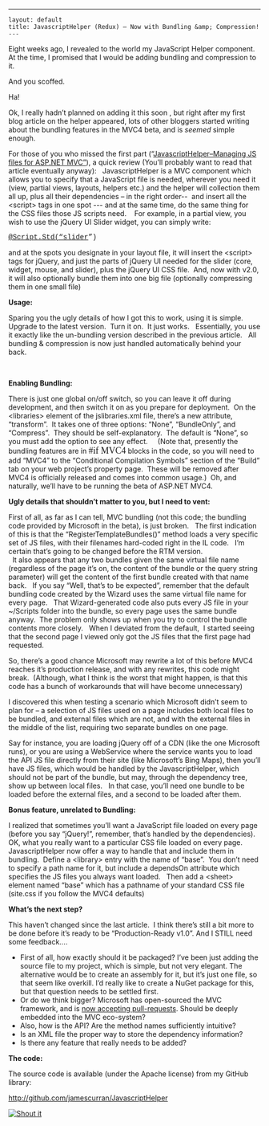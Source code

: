   ---
    layout: default
    title: JavascriptHelper (Redux) – Now with Bundling &amp; Compression!
    ---

  <p>Eight weeks ago, I revealed to the world my JavaScript Helper component.  At the time, I promised that I would be adding bundling and compression to it.</p>  <p>And you scoffed.</p>  <p>Ha!</p>  <p>Ok, I really hadn’t planned on adding it this soon , but right after my first blog article on the helper appeared, lots of other bloggers started writing  about the bundling features in the MVC4 beta, and is <em>seemed</em> simple enough.  </p>  <p>For those of you who missed the first part (“<a href="http://honestillusion.com/blogs/blog_0/archive/2012/03/29/javascripthelper-managing-js-files-for-asp-net-mvc.aspx" target="_blank">JavascriptHelper–Managing JS files for ASP.NET MVC”</a>), a quick review (You’ll probably want to read that article eventually anyway):   JavascriptHelper is a MVC component which allows you to specify that a JavaScript file is needed, wherever you need it (view, partial views, layouts, helpers etc.) and the helper will collection them all up, plus all their dependencies – in the right order--  and insert all the &lt;script&gt; tags in one spot --- and at the same time, do the same thing for the CSS files those JS scripts need.    For example, in a partial view, you wish to use the jQuery UI Slider widget, you can simply write:</p>  <p><a href="mailto:'@Script.Std(“tabs"><font face="Courier New">@Script.Std(“slider</font></a><font face="Courier New">”)</font></p>  <p>and at the spots you designate in your layout file, it will insert the &lt;script&gt; tags for jQuery, and just the parts of jQuery UI needed for the slider (core, widget, mouse, and slider), plus the jQuery UI CSS file.  And, now with v2.0, it will also optionally bundle them into one big file (optionally compressing them in one small file)</p>  <p><strong>Usage:</strong></p>  <p>Sparing you the ugly details of how I got this to work, using it is simple.   Upgrade to the latest version.  Turn it on.  It just works.   Essentially, you use it exactly like the un-bundling version described in the previous article.   All bundling &amp; compression is now just handled automatically behind your back.</p>  <p> </p>  <p><strong>Enabling Bundling:</strong></p>  <p>There is just one global on/off switch, so you can leave it off during development, and then switch it on as you prepare for deployment.  On the &lt;libraries&gt; element of the jslibraries.xml file, there’s a new attribute, “transform”.  It takes one of three options: “None”, “BundleOnly”, and “Compress”.  They should be self-explanatory.  The default is “None”, so you must add the option to see any effect.     (Note that, presently the bundling features are in <font size="4" face="Cordia New">#if MVC4</font> blocks in the code, so you will need to add “MVC4” to the “Conditional Compilation Symbols” section of the “Build” tab on your web project’s property page.  These will be removed after MVC4 is officially released and comes into common usage.)  Oh, and naturally, we’ll have to be running the beta of ASP.NET MVC4.  <br /></p>  <p><strong>Ugly details that shouldn’t matter to you, but I need to vent:</strong></p>  <p>First of all, as far as I can tell, MVC bundling (not this code; the bundling code provided by Microsoft in the beta), is just broken.   The first indication of this is that the “RegisterTemplateBundles()” method loads a very specific set of JS files, with their filenames hard-coded right in the IL code.   I’m certain that’s going to be changed before the RTM version.    <br />  It also appears that any two bundles given the same virtual file name (regardless of the page it’s on, the content of the bundle or the query string parameter) will get the content of the first bundle created with that name back.   If you say “Well, that’s to be expected”, remember that the default bundling code created by the Wizard uses the same virtual file name for every page.   That Wizard-generated code also puts every JS file in your ~/Scripts folder into the bundle, so every page uses the same bundle anyway.  The problem only shows up when you try to control the bundle contents more closely.   When I deviated from the default,  I started seeing that the second page I viewed only got the JS files that the first page had requested.   </p>  <p>So, there’s a good chance Microsoft may rewrite a lot of this before MVC4 reaches it’s production release, and with any rewrites, this code might break.  (Although, what I think is the worst that might happen, is that this code has a bunch of workarounds that will have become unnecessary)</p>  <p>I discovered this when testing a scenario which Microsoft didn’t seem to plan for – a selection of JS files used on a page includes both local files to be bundled, and external files which are not, and with the external files in the middle of the list, requiring two separate bundles on one page.</p>  <p>Say for instance, you are loading jQuery off of a CDN (like the one Microsoft runs), or you are using a WebService where the service wants you to load the API JS file directly from their site (like Microsoft’s Bing Maps), then you’ll have JS files, which would be handled by the JavascriptHelper, which should not be part of the bundle, but may, through the dependency tree, show up between local files.   In that case, you’ll need one bundle to be loaded before the external files, and a second to be loaded after them. </p>  <p><strong>Bonus feature, unrelated to Bundling:</strong></p>  <p>I realized that sometimes you’ll want a JavaScript file loaded on every page (before you say “jQuery!”, remember, that’s handled by the dependencies). OK, what you really want to a particular CSS file loaded on every page.  JavascriptHelper now offer a way to handle that and include them in bundling.  Define a &lt;library&gt; entry with the name of “base”.  You don’t need to specify a path name for it, but include a dependsOn attribute which specifies the JS files you always want loaded.   Then add a &lt;sheet&gt; element named “base” which has a pathname of your standard CSS file (site.css if you follow the MVC4 defaults)</p>  <p><b>What’s the next step?</b></p>  <p>This haven’t changed since the last article.  I think there’s still a bit more to be done before it’s ready to be “Production-Ready v1.0”. And I STILL need some feedback….</p>  <ul>   <li>First of all, how exactly should it be packaged? I’ve been just adding the source file to my project, which is simple, but not very elegant. The alternative would be to create an assembly for it, but it’s just one file, so that seem like overkill. I’d really like to create a NuGet package for this, but that question needs to be settled first. </li>    <li>Or do we think bigger? Microsoft has open-sourced the MVC framework, and is <a href="http://haacked.com/archive/2012/03/29/asp-net-mvc-now-accepting-pull-requests.aspx" target="_blank">now accepting pull-requests</a>. Should be deeply embedded into the MVC eco-system? </li>    <li>Also, how is the API? Are the method names sufficiently intuitive? </li>    <li>Is an XML file the proper way to store the dependency information? </li>    <li>Is there any feature that really needs to be added? </li> </ul>  <p><strong>The code:</strong></p>  <p>The source code is available (under the Apache license) from my GitHub library:</p>  <p><a href="http://github.com/jamescurran/JavascriptHelper">http://github.com/jamescurran/JavascriptHelper</a></p> <a href="http://dotnetshoutout.com/JavascriptHelper-Redux-Now-with-Bundling-Compression"><img style="border-right-width:0px;border-top-width:0px;border-bottom-width:0px;border-left-width:0px;" alt="Shout it" src="http://dotnetshoutout.com/image.axd?url=http%3A%2F%2Fhonestillusion.com%2Fblogs%2Fblog_0%2Farchive%2F2012%2F05%2F31%2Fjavascripthelper-redux-now-with-bundling-compression.aspx" /></a>